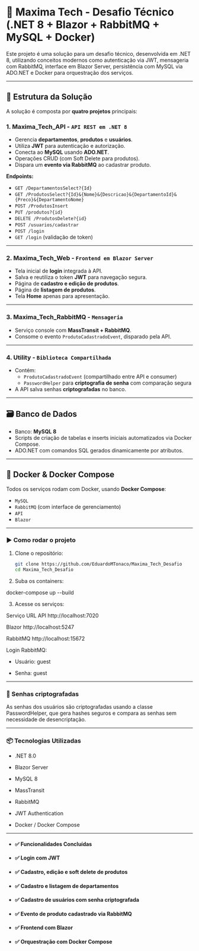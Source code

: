 ﻿# 🧪 Maxima Tech - Desafio Técnico (.NET 8 + Blazor + RabbitMQ + MySQL + Docker)

Este projeto é uma solução para um desafio técnico, desenvolvida em .NET 8, utilizando conceitos modernos como autenticação via JWT, mensageria com RabbitMQ, interface em Blazor Server, persistência com MySQL via ADO.NET e Docker para orquestração dos serviços.

---

## 🧩 Estrutura da Solução

A solução é composta por **quatro projetos** principais:

### 1. **Maxima_Tech_API** - `API REST em .NET 8`

- Gerencia **departamentos**, **produtos** e **usuários**.
- Utiliza **JWT** para autenticação e autorização.
- Conecta ao **MySQL** usando **ADO.NET**.
- Operações CRUD (com Soft Delete para produtos).
- Dispara um **evento via RabbitMQ** ao cadastrar produto.

**Endpoints:**

- `GET /DepartamentosSelect?{Id}`
- `GET /ProdutosSelect?{Id}&{Nome}&{Descricao}&{DepartamentoId}&{Preco}&{DepartamentoNome}`
- `POST /ProdutosInsert`
- `PUT /produtos?{id}`
- `DELETE /ProdutosDelete?{id}`
- `POST /usuarios/cadastrar`
- `POST /login`
- `GET /login` (validação de token)

---

### 2. **Maxima_Tech_Web** - `Frontend em Blazor Server`

- Tela inicial de **login** integrada à API.
- Salva e reutiliza o token **JWT** para navegação segura.
- Página de **cadastro e edição de produtos**.
- Página de **listagem de produtos**.
- Tela **Home** apenas para apresentação.

---

### 3. **Maxima_Tech_RabbitMQ** - `Mensageria`

- Serviço console com **MassTransit + RabbitMQ**.
- Consome o evento `ProdutoCadastradoEvent`, disparado pela API.

---

### 4. **Utility** - `Biblioteca Compartilhada`

- Contém:
  - `ProdutoCadastradoEvent` (compartilhado entre API e consumer)
  - `PasswordHelper` para **criptografia de senha** com comparação segura
- A API salva senhas **criptografadas** no banco.

---

## 🗃️ Banco de Dados

- Banco: **MySQL 8**
- Scripts de criação de tabelas e inserts iniciais automatizados via Docker Compose.
- ADO.NET com comandos SQL gerados dinamicamente por atributos.

---

## 🐳 Docker & Docker Compose

Todos os serviços rodam com Docker, usando **Docker Compose**:

- `MySQL`
- `RabbitMQ` (com interface de gerenciamento)
- `API`
- `Blazor`

---

### ▶️ Como rodar o projeto

1. Clone o repositório:
   ```bash
   git clone https://github.com/EduardoMTonaco/Maxima_Tech_Desafio
   cd Maxima_Tech_Desafio


2. Suba os containers:

docker-compose up --build


3. Acesse os serviços:

Serviço	URL
API	http://localhost:7020

Blazor	http://localhost:5247

RabbitMQ	http://localhost:15672

Login RabbitMQ:

- Usuário: guest

- Senha: guest

---

### 🔐 Senhas criptografadas

As senhas dos usuários são criptografadas usando a classe PasswordHelper, que gera hashes seguros e compara as senhas sem necessidade de desencriptação.

---

### 📦 Tecnologias Utilizadas

- .NET 8.0

- Blazor Server

- MySQL 8

- MassTransit

- RabbitMQ

- JWT Authentication

- Docker / Docker Compose

---

- #### ✅ Funcionalidades Concluídas

- #### ✅ Login com JWT

- #### ✅ Cadastro, edição e soft delete de produtos

- #### ✅ Cadastro e listagem de departamentos

- #### ✅ Cadastro de usuários com senha criptografada

- #### ✅ Evento de produto cadastrado via RabbitMQ

- #### ✅ Frontend com Blazor

- #### ✅ Orquestração com Docker Compose